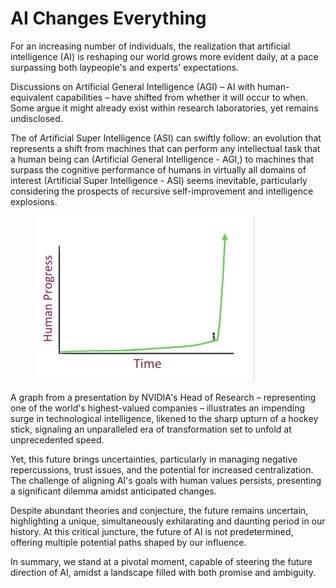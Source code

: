 # AI Changes Everything

For an increasing number of individuals, the realization that artificial intelligence (AI) is reshaping our world grows more evident daily, at a pace surpassing both laypeople's and experts' expectations.

Discussions on Artificial General Intelligence (AGI) – AI with human-equivalent capabilities – have shifted from whether it will occur to when. Some argue it might already exist within research laboratories, yet remains undisclosed.

The of Artificial Super Intelligence (ASI) can swiftly follow: an evolution that represents a shift from machines that can perform any intellectual task that a human being can (Artificial General Intelligence - AGI,) to machines that surpass the cognitive performance of humans in virtually all domains of interest (Artificial Super Intelligence - ASI) seems inevitable, particularly considering the prospects of recursive self-improvement and intelligence explosions.

<figure><img src="../../.gitbook/assets/inflection.jpg" alt="" width="350"><figcaption></figcaption></figure>

A graph from a presentation by NVIDIA's Head of Research – representing one of the world's highest-valued companies – illustrates an impending surge in technological intelligence, likened to the sharp upturn of a hockey stick, signaling an unparalleled era of transformation set to unfold at unprecedented speed.

Yet, this future brings uncertainties, particularly in managing negative repercussions, trust issues, and the potential for increased centralization. The challenge of aligning AI's goals with human values persists, presenting a significant dilemma amidst anticipated changes.

Despite abundant theories and conjecture, the future remains uncertain, highlighting a unique, simultaneously exhilarating and daunting period in our history. At this critical juncture, the future of AI is not predetermined, offering multiple potential paths shaped by our influence.

In summary, we stand at a pivotal moment, capable of steering the future direction of AI, amidst a landscape filled with both promise and ambiguity.
